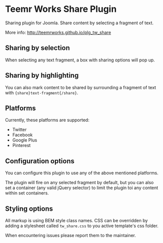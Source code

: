 # Teemr Works Share Plugin

Sharing plugin for Joomla. Share content by selecting a fragment of text.

More info: http://teemrworks.github.io/plg_tw_share

## Sharing by selection
When selecting any text fragment, a box with sharing options will pop up.

## Sharing by highlighting
You can also mark content to be shared by surrounding a fragment of text with ```{share}text-fragment{/share}```.

## Platforms
Currently, these platforms are supported:
* Twitter
* Facebook
* Google Plus
* Pinterest

## Configuration options
You can configure this plugin to use any of the above mentioned platforms.

The plugin will fire on any selected fragment by default, but you can also set a container (any valid jQuery selector) to limit the plugin toi any content within set containers.

## Styling options
All markup is using BEM style class names. CSS can be overridden by adding a stylesheet called ```tw_share.css``` to you active template's css folder.


When encountering issues please report them to the maintainer.
